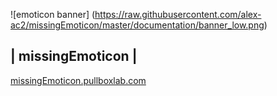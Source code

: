 ![emoticon banner] (https://raw.githubusercontent.com/alex-ac2/missingEmoticon/master/documentation/banner_low.png)


| missingEmoticon |
-------------------


[missingEmoticon.pullboxlab.com](https://missingEmoticon.pullboxlab.com)

